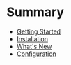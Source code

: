 # Summary

- [Getting Started](./getting_started.md)
- [Installation](./installation.md)
- [What's New](./changelog.md)
- [Configuration](./configuration.md)
